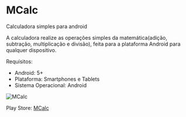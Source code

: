 # MCalc
Calculadora simples para android

A calculadora realize as operações simples da matemática(adição, subtração, multiplicação e divisão), feita para a plataforma Android para qualquer dispositivo.

Requísitos:
- Android: 5+
- Plataforma: Smartphones e Tablets
- Sistema Operacional: Android

![MCalc](http://res.cloudinary.com/mahenrique94/image/upload/v1503494010/Screenshot_1503101218_vnzy19.png)

Play Store: [MCalc](https://play.google.com/store/apps/details?id=br.com.matheuscastiglioni.mcalc)

